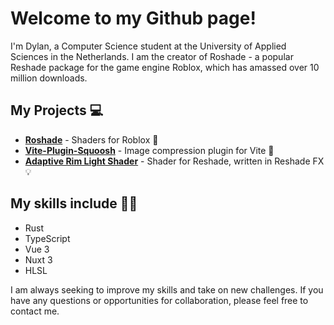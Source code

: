 # Welcome to my Github page!

I'm Dylan, a Computer Science student at the University of Applied Sciences in the Netherlands. I am the creator of Roshade - a popular Reshade package for the game engine Roblox, which has amassed over 10 million downloads.

## My Projects 💻
- **[Roshade](https://github.com/bituq/Roshade)** - Shaders for Roblox 🎨
- **[Vite-Plugin-Squoosh](https://github.com/bituq/vite-plugin-squoosh)** - Image compression plugin for Vite 📸
- **[Adaptive Rim Light Shader](https://github.com/bituq/ZealShaders)** - Shader for Reshade, written in Reshade FX 💡

## My skills include 🧑‍💻
- Rust
- TypeScript
- Vue 3
- Nuxt 3
- HLSL

I am always seeking to improve my skills and take on new challenges. If you have any questions or opportunities for collaboration, please feel free to contact me.
